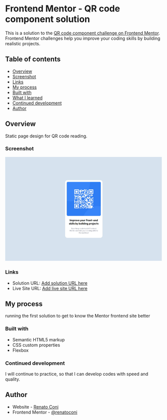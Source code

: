 # Frontend Mentor - QR code component solution

This is a solution to the [QR code component challenge on Frontend Mentor](https://www.frontendmentor.io/challenges/qr-code-component-iux_sIO_H). Frontend Mentor challenges help you improve your coding skills by building realistic projects. 

## Table of contents

  - [Overview](#overview)
  - [Screenshot](#screenshot)
  - [Links](#links)
  - [My process](#my-process)
  - [Built with](#built-with)
  - [What I learned](#what-i-learned)
  - [Continued development](#continued-development)
  - [Author](#author)




## Overview
Static page design for QR code reading.
### Screenshot

![](./screenshot.jpg)



### Links

- Solution URL: [Add solution URL here](https://your-solution-url.com)
- Live Site URL: [Add live site URL here](https://your-live-site-url.com)

## My process
running the first solution to get to know the Mentor frontend site better
### Built with

- Semantic HTML5 markup
- CSS custom properties
- Flexbox



### Continued development

I will continue to practice, so that I can develop codes with speed and quality.



## Author

- Website - [Renato Coni](https://www.your-site.com)
- Frontend Mentor - [@renatoconi](https://www.frontendmentor.io/profile/yourusername)

